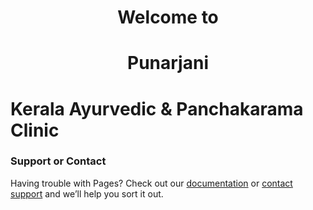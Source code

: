 # <p align="center"> <b> <b> Welcome to </b> </b>
  
# <p align="center"> <b> <b> Punarjani </b> </b>

# Kerala Ayurvedic & Panchakarama Clinic
</p>

### Support or Contact

Having trouble with Pages? Check out our [documentation](http://www.punarjani-pune.ml) or [contact support](http://www.punarjani-pune.ml) and we’ll help you sort it out.
